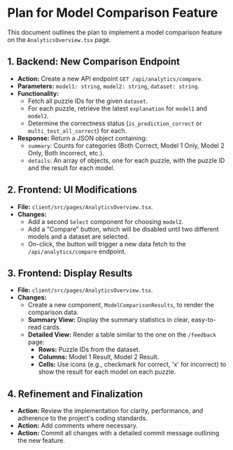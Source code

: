 # Plan for Model Comparison Feature

This document outlines the plan to implement a model comparison feature on the `AnalyticsOverview.tsx` page.

## 1. Backend: New Comparison Endpoint

- **Action:** Create a new API endpoint `GET /api/analytics/compare`.
- **Parameters:** `model1: string`, `model2: string`, `dataset: string`.
- **Functionality:**
  - Fetch all puzzle IDs for the given `dataset`.
  - For each puzzle, retrieve the latest `explanation` for `model1` and `model2`.
  - Determine the correctness status (`is_prediction_correct` or `multi_test_all_correct`) for each.
- **Response:** Return a JSON object containing:
  - `summary`: Counts for categories (Both Correct, Model 1 Only, Model 2 Only, Both Incorrect, etc.).
  - `details`: An array of objects, one for each puzzle, with the puzzle ID and the result for each model.

## 2. Frontend: UI Modifications

- **File:** `client/src/pages/AnalyticsOverview.tsx`.
- **Changes:**
  - Add a second `Select` component for choosing `model2`.
  - Add a "Compare" button, which will be disabled until two different models and a dataset are selected.
  - On-click, the button will trigger a new data fetch to the `/api/analytics/compare` endpoint.

## 3. Frontend: Display Results

- **File:** `client/src/pages/AnalyticsOverview.tsx`.
- **Changes:**
  - Create a new component, `ModelComparisonResults`, to render the comparison data.
  - **Summary View:** Display the summary statistics in clear, easy-to-read cards.
  - **Detailed View:** Render a table similar to the one on the `/feedback` page:
    - **Rows:** Puzzle IDs from the dataset.
    - **Columns:** Model 1 Result, Model 2 Result.
    - **Cells:** Use icons (e.g., checkmark for correct, 'x' for incorrect) to show the result for each model on each puzzle.

## 4. Refinement and Finalization

- **Action:** Review the implementation for clarity, performance, and adherence to the project's coding standards.
- **Action:** Add comments where necessary.
- **Action:** Commit all changes with a detailed commit message outlining the new feature.
